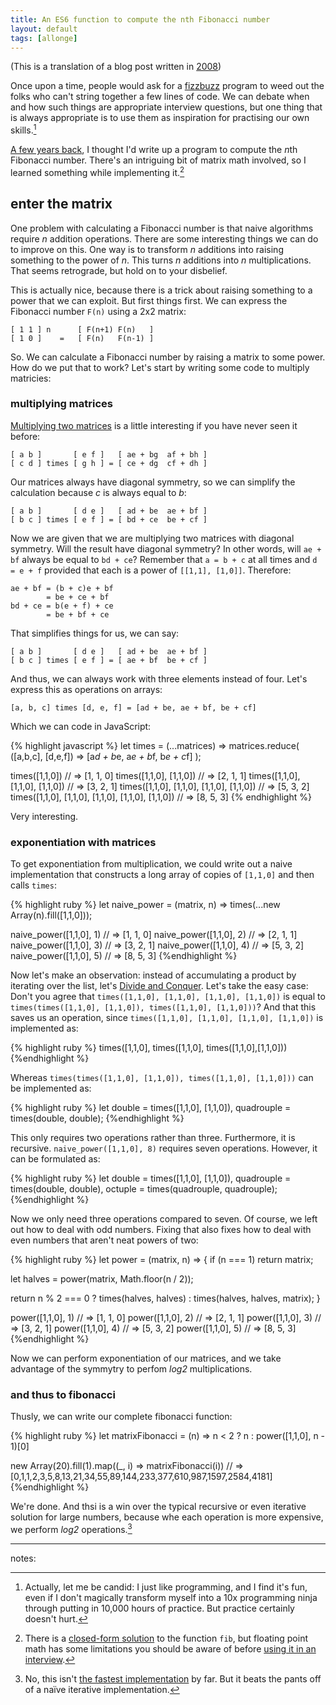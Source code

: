 ```yaml
---
title: An ES6 function to compute the nth Fibonacci number
layout: default
tags: [allonge]
---
```


(This is a translation of a blog post written in [2008])

Once upon a time, people would ask for a [fizzbuzz](http://raganwald.com/2007/01/dont-overthink-fizzbuzz.html "Don't Overthink FizzBuzz") program to weed out the folks who can't string together a few lines of code. We can debate when and how such things are appropriate interview questions, but one thing that is always appropriate is to use them as inspiration for practising our own skills.[^candid]

[^candid]: Actually, let me be candid: I just like programming, and I find it's fun, even if I don't magically transform myself into a 10x programming ninja through putting in 10,000 hours of practice. But practice certainly doesn't hurt.

[A few years back][2008], I thought I'd write up a program to compute the *n*th Fibonacci number. There's an intriguing bit of matrix math involved, so I learned something while implementing it.[^closed]

[2008]: http://raganwald.com/2008/12/12/fibonacci.html

[^closed]: There is a [closed-form solution](http://en.wikipedia.org/wiki/Fibonacci_number#Closed-form_expression) to the function `fib`, but floating point math has some limitations you should be aware of before [using it in an interview](http://raganwald.com/2013/03/26/the-interview.html).

## enter the matrix

One problem with calculating a Fibonacci number is that naive algorithms require _n_ addition operations. There are some interesting things we can do to improve on this. One way is to transform _n_ additions into raising something to the power of *n*. This turns _n_ additions into _n_ multiplications. That seems retrograde, but hold on to your disbelief.

This is actually nice, because there is a trick about raising something to a power that we can exploit. But first things first. We can express the Fibonacci number `F(n)` using a 2x2 matrix:

    [ 1 1 ] n      [ F(n+1) F(n)   ]
    [ 1 0 ]    =   [ F(n)   F(n-1) ]

So. We can calculate a Fibonacci number by raising a matrix to some power. How do we put that to work? Let's start by writing some code to multiply matricies:

### multiplying matrices

[Multiplying two matrices](http://www.maths.surrey.ac.uk/explore/emmaspages/option1.html "Matrices and Determinants") is a little interesting if you have never seen it before:

    [ a b ]       [ e f ]   [ ae + bg  af + bh ]
    [ c d ] times [ g h ] = [ ce + dg  cf + dh ]

Our matrices always have diagonal symmetry, so we can simplify the calculation because _c_ is always equal to _b_:

    [ a b ]       [ d e ]   [ ad + be  ae + bf ]
    [ b c ] times [ e f ] = [ bd + ce  be + cf ]

Now we are given that we are multiplying two matrices with diagonal symmetry. Will the result have diagonal symmetry? In other words, will `ae + bf` always be equal to `bd + ce`? Remember that `a = b + c` at all times and `d = e + f` provided that each is a power of `[[1,1], [1,0]]`. Therefore:

    ae + bf = (b + c)e + bf
            = be + ce + bf
    bd + ce = b(e + f) + ce
            = be + bf + ce

That simplifies things for us, we can say:

    [ a b ]       [ d e ]   [ ad + be  ae + bf ]
    [ b c ] times [ e f ] = [ ae + bf  be + cf ]

And thus, we can always work with three elements instead of four. Let's express this as operations on arrays:

    [a, b, c] times [d, e, f] = [ad + be, ae + bf, be + cf]

Which we can code in JavaScript:

{% highlight javascript %}
let times = (...matrices) =>
  matrices.reduce(
    ([a,b,c], [d,e,f]) => [a*d + b*e, a*e + b*f, b*e + c*f]
  );

times([1,1,0]) // => [1, 1, 0]
times([1,1,0], [1,1,0]) // => [2, 1, 1]
times([1,1,0], [1,1,0], [1,1,0]) // => [3, 2, 1]
times([1,1,0], [1,1,0], [1,1,0], [1,1,0]) // => [5, 3, 2]
times([1,1,0], [1,1,0], [1,1,0], [1,1,0], [1,1,0]) // => [8, 5, 3]
{% endhighlight %}

Very interesting.

### exponentiation with matrices

To get exponentiation from multiplication, we could write out a naive implementation that constructs a long array of copies of `[1,1,0]` and then calls `times`:

{% highlight ruby %}
let naive_power = (matrix, n) =>
  times(...new Array(n).fill([1,1,0]));

naive_power([1,1,0], 1) // => [1, 1, 0]
naive_power([1,1,0], 2) // => [2, 1, 1]
naive_power([1,1,0], 3) // => [3, 2, 1]
naive_power([1,1,0], 4) // => [5, 3, 2]
naive_power([1,1,0], 5) // => [8, 5, 3]
{%endhighlight %}

Now let's make an observation: instead of accumulating a product by iterating over the list, let's [Divide and Conquer](http://www.cs.berkeley.edu/~vazirani/algorithms/chap2.pdf). Let's take the easy case: Don't you agree that `times([1,1,0], [1,1,0], [1,1,0], [1,1,0])` is equal to `times(times([1,1,0], [1,1,0]), times([1,1,0], [1,1,0]))`? And that this saves us an operation, since `times([1,1,0], [1,1,0], [1,1,0], [1,1,0])` is implemented as:

{% highlight ruby %}
times([1,1,0],
  times([1,1,0],
    times([1,1,0],[1,1,0]))
{%endhighlight %}

Whereas `times(times([1,1,0], [1,1,0]), times([1,1,0], [1,1,0]))` can be implemented as:

{% highlight ruby %}
let double = times([1,1,0], [1,1,0]),
    quadrouple = times(double, double);
{%endhighlight %}

This only requires two operations rather than three. Furthermore, it is recursive. `naive_power([1,1,0], 8)` requires seven operations. However, it can be formulated as:

{% highlight ruby %}
let double = times([1,1,0], [1,1,0]),
    quadrouple = times(double, double),
    octuple = times(quadrouple, quadrouple);
{%endhighlight %}

Now we only need three operations compared to seven. Of course, we left out how to deal with odd numbers. Fixing that also fixes how to deal with even numbers that aren't neat powers of two:

{% highlight ruby %}
let power = (matrix, n) => {
  if (n === 1) return matrix;

  let halves = power(matrix, Math.floor(n / 2));

  return n % 2 === 0
         ? times(halves, halves)
         : times(halves, halves, matrix);
}

power([1,1,0], 1) // => [1, 1, 0]
power([1,1,0], 2) // => [2, 1, 1]
power([1,1,0], 3) // => [3, 2, 1]
power([1,1,0], 4) // => [5, 3, 2]
power([1,1,0], 5) // => [8, 5, 3]
{%endhighlight %}

Now we can perform exponentiation of our matrices, and we take advantage of the symmytry to perfom _log2_ multiplications.

### and thus to fibonacci

Thusly, we can write our complete fibonacci function:

{% highlight ruby %}
let matrixFibonacci = (n) =>
  n < 2
  ? n
  : power([1,1,0], n - 1)[0]

new Array(20).fill(1).map((_, i) => matrixFibonacci(i))
  // => [0,1,1,2,3,5,8,13,21,34,55,89,144,233,377,610,987,1597,2584,4181]
{%endhighlight %}

We're done. And thsi is a win over the typical recursive or even iterative solution for large numbers, because whe each operation is more expensive, we perform _log2_ operations.[^notfastest]

[^notfastest]: No, this isn't [the fastest implementation](http://blade.nagaokaut.ac.jp/cgi-bin/scat.rb/ruby/ruby-talk/194815 "Fast Fibonacci method") by far. But it beats the pants off of a naïve iterative implementation.

---

notes:
